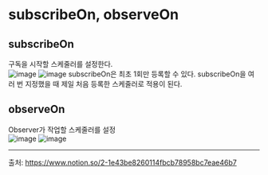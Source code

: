 # subscribeOn, observeOn
## subscribeOn
구독을 시작할 스케줄러를 설정한다. <br>
![image](https://user-images.githubusercontent.com/91411447/162549613-d5342733-ae3c-474b-995e-9cc18b06b147.png)
![image](https://user-images.githubusercontent.com/91411447/162549620-624c3eec-7f32-4d58-b9f3-b08ec28e19c6.png)
subscribeOn은 최초 1회만 등록할 수 있다. subscribeOn을 여러 번 지정했을 때 제일 처음 등록한 스케줄러로 적용이 된다.

## observeOn
Observer가 작업할 스케줄러를 설정 <br>
![image](https://user-images.githubusercontent.com/91411447/162549677-499f5e26-a9f7-4a6e-9ef7-4a3c7cc30dcd.png)
![image](https://user-images.githubusercontent.com/91411447/162549682-8a178e8c-9a47-454e-a920-3ceeb3ccb011.png)

***
출처: https://www.notion.so/2-1e43be8260114fbcb78958bc7eae46b7
